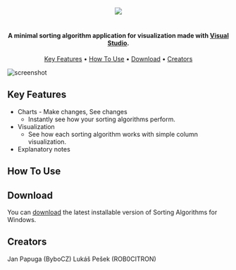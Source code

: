 
<h1 align="center">
<img src="https://github.com/ROB0CITRON/SortingProject/assets/97798689/fa49f921-db98-416d-b542-9d8e70bfb197">
<h1>
	
<h4 align="center">A minimal sorting algorithm application for visualization made with <a href="https://visualstudio.microsoft.com/cs/" target="_blank">Visual Studio</a>.</h4>

<p align="center">
  <a href="#key-features">Key Features</a> •
  <a href="#how-to-use">How To Use</a> •
  <a href="#download">Download</a> •
  <a href="#creators">Creators</a> 
</p>

![screenshot](https://raw.githubusercontent.com/amitmerchant1990/electron-markdownify/master/app/img/markdownify.gif)

## Key Features

* Charts - Make changes, See changes
  - Instantly see how your sorting algorithms perform.
* Visualization
  - See how each sorting algorithm works with simple column visualization.
* Explanatory notes

## How To Use

## Download

You can [download](https://github.com/amitmerchant1990/electron-markdownify/releases/tag/v1.2.0) the latest installable version of Sorting Algorithms for Windows.

## Creators
Jan Papuga (ByboCZ)
Lukáš Pešek (ROB0CITRON)


